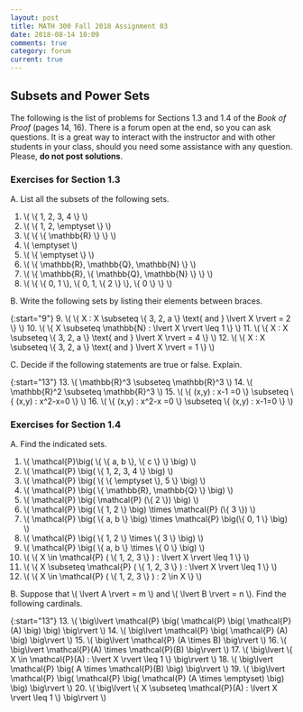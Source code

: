 ```yaml
---
layout: post
title: MATH 300 Fall 2018 Assignment 03
date: 2018-08-14 10:09
comments: true
category: forum
current: true
---
```


## Subsets and Power Sets

<div class="alert alert-info">
	The following is the list of problems for Sections 1.3 and 1.4 of the <em>Book of Proof</em> (pages 14, 16).  There is a forum open at the end, so you can ask questions.  It is a great way to interact with the instructor and with other students in your class, should you need some assistance with any question. Please, <strong>do not post solutions</strong>.
</div>

### Exercises for Section 1.3

A. List all the subsets of the following sets.

1. \\( \\{ 1, 2, 3, 4 \\} \\)
2. \\( \\{ 1, 2, \emptyset \\} \\)
3. \\( \\{ \\{ \mathbb{R} \\} \\} \\) 
4. \\( \emptyset \\)
5. \\( \\{ \emptyset \\} \\)
6. \\( \\{ \mathbb{R}, \mathbb{Q}, \mathbb{N} \\} \\)
7. \\( \\{ \mathbb{R}, \\{ \mathbb{Q}, \mathbb{N} \\} \\} \\)
8. \\( \\{ \\{ 0, 1 \\}, \\{ 0, 1, \\{ 2 \\} \\}, \\{ 0 \\} \\} \\)


 B. Write the following sets by listing their elements between braces.

{:start="9"}
9. \\( \\{ X : X \subseteq \\{ 3, 2, a \\} \text{ and  } \lvert X \rvert = 2 \\} \\)
10. \\( \\{ X \\subseteq \mathbb{N} : \lvert X \rvert \leq 1 \\} \\)
11. \\( \\{ X : X \subseteq \\{ 3, 2, a \\} \text{ and  } \lvert X \rvert = 4 \\} \\)
12. \\( \\{ X : X \subseteq \\{ 3, 2, a \\} \text{ and  } \lvert X \rvert = 1 \\} \\)


 C. Decide if the following statements are true or false.  Explain.

{:start="13"}
13. \\( \mathbb{R}^3 \subseteq \mathbb{R}^3 \\)
14. \\( \mathbb{R}^2 \subseteq \mathbb{R}^3 \\)
15. \\( \\{ (x,y) : x-1 =0 \\} \subseteq \\{ (x,y) : x^2-x=0 \\} \\)
16. \\( \\{ (x,y) : x^2-x =0 \\} \subseteq \\{ (x,y) : x-1=0 \\} \\)

### Exercises for Section 1.4

A. Find the indicated sets.

1. \\( \mathcal{P}\big( \\{ \\{ a, b \\}, \\{ c \\} \\} \big) \\)
2. \\( \mathcal{P} \big( \\{ 1, 2, 3, 4 \\} \big) \\)
3. \\( \mathcal{P} \big( \\{ \\{ \emptyset \\}, 5 \\} \big) \\)
4. \\( \mathcal{P} \big( \\{ \mathbb{R}, \mathbb{Q} \\} \big) \\)
5. \\( \mathcal{P} \big( \mathcal{P} (\\{ 2 \\}) \big) \\)
6. \\( \mathcal{P} \big( \\{ 1, 2 \\} \big) \times \mathcal{P} (\\{ 3 \\}) \\)
7. \\( \mathcal{P} \big( \\{ a, b \\} \big) \times \mathcal{P} \big(\\{ 0, 1 \\} \big) \\)
8. \\( \mathcal{P} \big( \\{ 1, 2 \\} \times \\{ 3 \\} \big) \\)
9. \\( \mathcal{P} \big( \\{ a, b \\} \times \\{ 0 \\} \big) \\)
10. \\( \\{ X \in \mathcal{P} ( \\{ 1, 2, 3 \\} ) : \lvert X \rvert \leq 1 \\} \\)
11. \\( \\{ X \subseteq \mathcal{P} ( \\{ 1, 2, 3 \\} ) : \lvert X \rvert \leq 1 \\} \\)
12. \\( \\{ X \in \mathcal{P} ( \\{ 1, 2, 3 \\} ) : 2 \in X \\} \\)


 B. Suppose that \\( \lvert A \rvert = m \\) and \\( \lvert B \rvert = n \\).  Find the following cardinals.

{:start="13"}
13. \\( \big\lvert \mathcal{P} \big( \mathcal{P} \big( \mathcal{P} (A) \big) \big) \big\rvert \\)
14. \\( \big\lvert \mathcal{P} \big( \mathcal{P} (A) \big) \big\rvert \\)
15. \\( \big\lvert \mathcal{P} (A \times B) \big\rvert \\)
16. \\( \big\lvert \mathcal{P}(A) \times \mathcal{P}(B) \big\rvert \\)
17. \\( \big\lvert \\{ X \in \mathcal{P}(A) : \lvert X \rvert \leq 1 \\} \big\rvert \\)
18. \\( \big\lvert \mathcal{P} \big( A \times \mathcal{P}(B) \big) \big\rvert \\)
19. \\( \big\lvert \mathcal{P} \big( \mathcal{P} \big( \mathcal{P} (A \times \emptyset) \big) \big) \big\rvert \\)
20. \\( \big\lvert \\{ X \subseteq \mathcal{P}(A) : \lvert X \rvert \leq 1 \\} \big\rvert \\)
